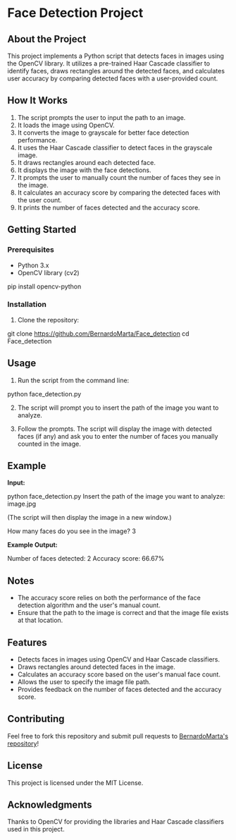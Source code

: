 # Face Detection Project

## About the Project

This project implements a Python script that detects faces in images using the OpenCV library. It utilizes a pre-trained Haar Cascade classifier to identify faces, draws rectangles around the detected faces, and calculates user accuracy by comparing detected faces with a user-provided count.

## How It Works

1.  The script prompts the user to input the path to an image.
2.  It loads the image using OpenCV.
3.  It converts the image to grayscale for better face detection performance.
4.  It uses the Haar Cascade classifier to detect faces in the grayscale image.
5.  It draws rectangles around each detected face.
6.  It displays the image with the face detections.
7.  It prompts the user to manually count the number of faces they see in the image.
8.  It calculates an accuracy score by comparing the detected faces with the user count.
9.  It prints the number of faces detected and the accuracy score.

## Getting Started

### Prerequisites

-   Python 3.x
-   OpenCV library (cv2)

pip install opencv-python

### Installation

1.  Clone the repository:

git clone https://github.com/BernardoMarta/Face_detection
cd Face_detection

## Usage

1.  Run the script from the command line:

python face_detection.py

2.  The script will prompt you to insert the path of the image you want to analyze.

3.  Follow the prompts. The script will display the image with detected faces (if any) and ask you to enter the number of faces you manually counted in the image.

## Example

**Input:**

python face_detection.py
Insert the path of the image you want to analyze: image.jpg

(The script will then display the image in a new window.)

How many faces do you see in the image? 3

**Example Output:**

Number of faces detected: 2
Accuracy score: 66.67%


## Notes

-   The accuracy score relies on both the performance of the face detection algorithm and the user's manual count.
-   Ensure that the path to the image is correct and that the image file exists at that location.

## Features

-   Detects faces in images using OpenCV and Haar Cascade classifiers.
-   Draws rectangles around detected faces in the image.
-   Calculates an accuracy score based on the user's manual face count.
-   Allows the user to specify the image file path.
-   Provides feedback on the number of faces detected and the accuracy score.

## Contributing

Feel free to fork this repository and submit pull requests to [BernardoMarta's repository](https://github.com/BernardoMarta/Face_detection)!

## License

This project is licensed under the MIT License.

## Acknowledgments

Thanks to OpenCV for providing the libraries and Haar Cascade classifiers used in this project.
